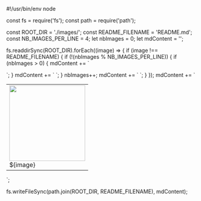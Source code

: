 #!/usr/bin/env node

const fs = require('fs');
const path = require('path');

const ROOT_DIR = './images/';
const README_FILENAME = 'README.md';
const NB_IMAGES_PER_LINE = 4;
let nbImages = 0;
let mdContent = '<table><tr>';

fs.readdirSync(ROOT_DIR).forEach((image) => {
  if (image !== README_FILENAME) {
    if (!(nbImages % NB_IMAGES_PER_LINE)) {
      if (nbImages > 0) {
        mdContent += `
</tr>`;
      }
      mdContent += `
<tr>`;
    }
    nbImages++;
    mdContent += `
<td valign="bottom">
<img src="./${image}" width="200"><br>
${image}
</td>
`;
  }
});
mdContent += `
</tr></table>`;

fs.writeFileSync(path.join(ROOT_DIR, README_FILENAME), mdContent);

